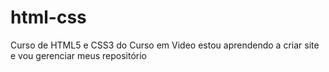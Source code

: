 # html-css
Curso de HTML5 e CSS3 do Curso em Video
estou aprendendo a criar site e vou gerenciar meus repositório
